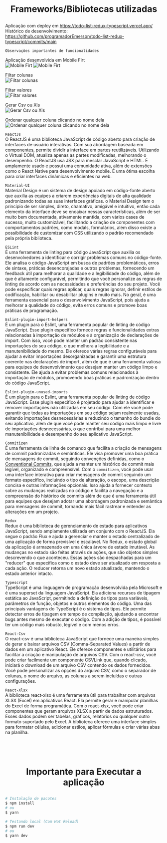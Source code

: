 <h1><br>
<p align="center">
Frameworks/Bibliotecas utilizadas
</p>
</h1>

Aplicação com deploy em https://todo-list-redux-typescript.vercel.app/ </br >
Histórico de desenvolvimento: https://github.com/programadorEmerson/todo-list-redux-typescript/commits/main

`Observações importantes de funcionalidades`

Aplicação desenvolvida em Mobile Firt</br>
![Mobile Firt](/src/assets/prints/5.png)
![Mobile Firt](/src/assets/prints/6.png)

Filtar colunas</br>
![Filtar colunas](/src/assets/prints/1.png)

Filtar valores</br>
![Filtar valores](/src/assets/prints/2.png)

Gerar Csv ou Xls</br>
![Gerar Csv ou Xls](/src/assets/prints/3.png)

Ordenar qualquer coluna clicando no nome dela</br>
![Ordenar qualquer coluna clicando no nome dela](/src/assets/prints/4.png)

`ReactJs`</br>
O ReactJS é uma biblioteca JavaScript de código aberto para criação de interfaces de usuário interativas. Com sua abordagem baseada em componentes, permite dividir a interface em partes reutilizáveis. Utilizando o Virtual DOM, atualiza apenas as partes modificadas, melhorando o desempenho. O ReactJS usa JSX para mesclar JavaScript e HTML. É amplamente usado e possui uma comunidade ativa, além de extensões como o React Native para desenvolvimento mobile. É uma ótima escolha para criar interfaces dinâmicas e eficientes na web.

`Material-UI`</br>
Material Design é um sistema de design apoiado em código-fonte aberto que auxilia as equipes a criarem experiências digitais de alta qualidade padronizando todas as suas interfaces gráficas. o Material Design tem o princípio de ser simples, direto, chamativo, amigável e intuitivo, então cada elemento da interface deve se encaixar nessas características, além de ser muito bem documentada, ativamente mantida, com vários cases de sucesso, muito customizável, facilitando a criação de componentes com comportamentos padrões, como modals, formulários, além disso existe a possibilidade de customizar com CSS utilizando o padrão recomendado pela própria biblioteca.

`ESLint`</br>
É uma ferramenta de linting para código JavaScript que auxilia os desenvolvedores a identificar e corrigir problemas comuns no código-fonte. Ele analisa o código JavaScript em busca de padrões problemáticos, erros de sintaxe, práticas desencorajadas e outros problemas, fornecendo um feedback útil para melhorar a qualidade e a legibilidade do código, além de que é altamente configurável, permitindo que você personalize as regras de linting de acordo com as necessidades e preferências do seu projeto. Você pode especificar quais regras aplicar, quais regras ignorar, definir estilos de codificação, habilitar ou desabilitar plugins e muito mais. No geral, é uma ferramenta essencial para o desenvolvimento JavaScript, pois ajuda a melhorar a qualidade do código, evita erros comuns e promove boas práticas de programação.

`Eslint-plugin-import-helpers`</br>
É um plugin para o Eslint, uma ferramenta popular de linting de código JavaScript. Esse plugin específico fornece regras e funcionalidades extras relacionadas à importação de módulos e à organização de declarações de import. Com isso, você pode manter um padrão consistente nas importações do seu código, o que melhora a legibilidade e a manutenibilidade do mesmo. Ele oferece várias regras configuráveis para ajudar a evitar importações desorganizadas e garantir uma estrutura coerente nas declarações de import, além de que é uma ferramenta valiosa para equipes de desenvolvimento que desejam manter um código limpo e consistente. Ele ajuda a evitar problemas comuns relacionados à importação de módulos, promovendo boas práticas e padronização dentro do código JavaScript.

`Eslint-plugin-unused-imports`</br>
É um plugin para o Eslint, uma ferramenta popular de linting de código JavaScript. Esse plugin específico é projetado para ajudar a identificar e remover importações não utilizadas em seu código. Com ele você pode garantir que todas as importações em seu código sejam realmente usadas, evitando importações desnecessárias e reduzindo o tamanho do bundle do seu aplicativo, além de que você pode manter seu código mais limpo e livre de importações desnecessárias, o que contribui para uma melhor manutenibilidade e desempenho do seu aplicativo JavaScript.

`Commitizen`</br>
É uma ferramenta de linha de comando que facilita a criação de mensagens de commit padronizadas e semânticas. Ele visa promover uma boa prática de mensagens de commit, seguindo convenções definidas, como o [Conventional Commits](https://www.conventionalcommits.org/), que ajuda a manter um histórico de commit mais legível, organizado e compreensível.
Com o `commitizen`, você pode usar uma interface interativa para criar mensagens de commit seguindo um formato específico, incluindo o tipo de alteração, o escopo, uma descrição concisa e outras informações opcionais. Isso ajuda a fornecer contexto sobre as mudanças realizadas no código e facilita a navegação e a compreensão do histórico de commits além
de que é uma ferramenta útil para equipes que desejam adotar uma abordagem padronizada e semântica para mensagens de commit, tornando mais fácil rastrear e entender as alterações em um projeto.

`Redux`</br>
Redux é uma biblioteca de gerenciamento de estado para aplicativos JavaScript, sendo amplamente utilizada em conjunto com o ReactJS. Ela segue o padrão Flux e ajuda a gerenciar e manter o estado centralizado de uma aplicação de forma previsível e escalável.
No Redux, o estado global da aplicação é armazenado em uma única árvore de estado imutável. As mudanças no estado são feitas através de ações, que são objetos simples descrevendo o que aconteceu. Essas ações são despachadas para um "reducer" que especifica como o estado deve ser atualizado em resposta a cada ação. O reducer retorna um novo estado atualizado, mantendo o estado anterior intacto.

`Typescript`</br>
TypeScript é uma linguagem de programação desenvolvida pela Microsoft e é uma superset da linguagem JavaScript. Ela adiciona recursos de tipagem estática ao JavaScript, permitindo a definição de tipos para variáveis, parâmetros de função, objetos e outros elementos do código.
Uma das principais vantagens do TypeScript é o sistema de tipos. Ele permite detectar erros de tipagem em tempo de compilação, ajudando a encontrar bugs antes mesmo de executar o código. Com a adição de tipos, é possível ter um código mais robusto, legível e com menos erros.

`React-Csv`</br>
O react-csv é uma biblioteca JavaScript que fornece uma maneira simples de gerar e baixar arquivos CSV (Comma-Separated Values) a partir de dados em um aplicativo React. Ele oferece componentes e utilitários para facilitar a criação e manipulação de arquivos CSV.
Com o react-csv, você pode criar facilmente um componente CSVLink que, quando clicado, iniciará o download de um arquivo CSV contendo os dados fornecidos. Você pode personalizar as opções do arquivo CSV, como o separador de colunas, o nome do arquivo, as colunas a serem incluídas e outras configurações.

`React-Xlsx`</br>
A biblioteca react-xlsx é uma ferramenta útil para trabalhar com arquivos XLSX (Excel) em aplicativos React. Ela permite gerar e manipular planilhas do Excel de forma programática.
Com o react-xlsx, você pode criar componentes que geram arquivos XLSX a partir de dados estruturados. Esses dados podem ser tabelas, gráficos, relatórios ou qualquer outro formato suportado pelo Excel. A biblioteca oferece uma interface simples para formatar células, adicionar estilos, aplicar fórmulas e criar várias abas na planilha.

<h1><br>
<p align="center">
Importante para Executar a aplicação
</p>
</h1>

```bash
# Instalação de pacotes
$ npm install
# ou
$ yarn

# Testando local (Com Hot Reload)
$ npm run dev
# ou
$ yarn dev
```
